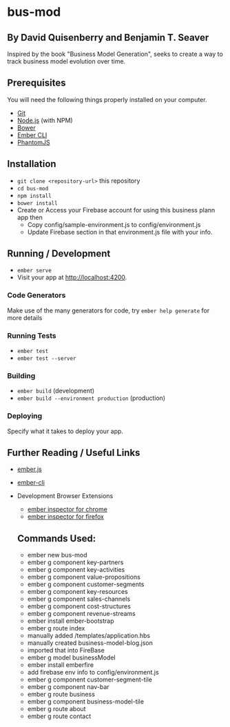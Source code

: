 # bus-mod
## By David Quisenberry and Benjamin T. Seaver

Inspired by the book "Business Model Generation", seeks to create a way to track business model evolution over time.

## Prerequisites

You will need the following things properly installed on your computer.

* [Git](https://git-scm.com/)
* [Node.js](https://nodejs.org/) (with NPM)
* [Bower](https://bower.io/)
* [Ember CLI](https://ember-cli.com/)
* [PhantomJS](http://phantomjs.org/)

## Installation

* `git clone <repository-url>` this repository
* `cd bus-mod`
* `npm install`
* `bower install`
* Create or Access your Firebase account for using this business plann app then
  * Copy config/sample-environment.js to config/environment.js
  * Update Firebase section in that environment.js file with your info.

## Running / Development

* `ember serve`
* Visit your app at [http://localhost:4200](http://localhost:4200).

### Code Generators

Make use of the many generators for code, try `ember help generate` for more details

### Running Tests

* `ember test`
* `ember test --server`

### Building

* `ember build` (development)
* `ember build --environment production` (production)

### Deploying

Specify what it takes to deploy your app.

## Further Reading / Useful Links

* [ember.js](http://emberjs.com/)
* [ember-cli](https://ember-cli.com/)
* Development Browser Extensions
  * [ember inspector for chrome](https://chrome.google.com/webstore/detail/ember-inspector/bmdblncegkenkacieihfhpjfppoconhi)
  * [ember inspector for firefox](https://addons.mozilla.org/en-US/firefox/addon/ember-inspector/)

  ## Commands Used:
  * ember new bus-mod
  * ember g component key-partners
  * ember g component key-activities
  * ember g component value-propositions
  * ember g component customer-segments
  * ember g component key-resources
  * ember g component sales-channels
  * ember g component cost-structures
  * ember g component revenue-streams
  * ember install ember-bootstrap
  * ember g route index
  * manually added /templates/application.hbs
  * manually created business-model-blog.json
  * imported that into FireBase
  * ember g model businessModel
  * ember install emberfire
  * add firebase env info to config/environment.js
  * ember g component customer-segment-tile
  * ember g component nav-bar
  * ember g route business
  * ember g component business-model-tile
  * ember g route about
  * ember g route contact
